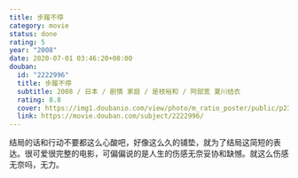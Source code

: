 ```yaml
---
title: 步履不停
category: movie
status: done
rating: 5
year: "2008"
date: 2020-07-01 03:46:20+08:00
douban:
  id: "2222996"
  title: 步履不停
  subtitle: 2008 / 日本 / 剧情 家庭 / 是枝裕和 / 阿部宽 夏川结衣
  rating: 8.8
  cover: https://img1.doubanio.com/view/photo/m_ratio_poster/public/p2375245718.jpg
  link: https://movie.douban.com/subject/2222996/
---
```


结局的话和行动不要都这么心酸吧，好像这么久的铺垫，就为了结局这简短的表达。很可爱很完整的电影，可偏偏说的是人生的伤感无奈妥协和缺憾。就这么伤感无奈吗，无力。
